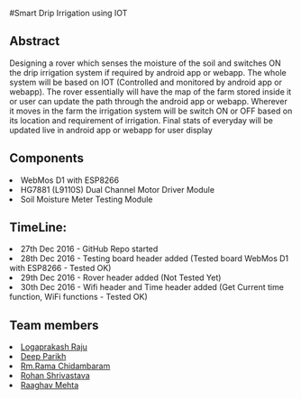 #Smart Drip Irrigation using IOT 

<h2>Abstract</h2>
   <p>Designing a rover which senses the moisture of the soil and switches ON the drip irrigation system if required by android app or webapp. The whole system will be based on IOT (Controlled and monitored by android app or webapp). The rover essentially will have the map of the farm stored inside it or user can update the path through the android app or webapp. Wherever it moves in the farm the irrigation system will be switch ON or OFF based on its location and requirement of irrigation. Final stats of everyday will be updated live in android app or webapp for user display</p>
   
<h2>Components</h2>
  <li>WebMos D1 with ESP8266
  <li>HG7881 (L9110S) Dual Channel Motor Driver Module
  <li>Soil Moisture Meter Testing Module

<h2>TimeLine:</h2>
  <li> 27th Dec 2016 - GitHub Repo started 
  <li> 28th Dec 2016 - Testing board header added (Tested board WebMos D1 with ESP8266 - Tested OK)
  <li> 29th Dec 2016 - Rover header added (Not Tested Yet)
  <li> 30th Dec 2016 - Wifi header and Time header added (Get Current time function, WiFi functions - Tested OK)
  
<h2>Team members</h2>
<li><a href="https://github.com/logaprakash" target="_blank">Logaprakash Raju</a>
<li><a href="#" target="_blank">Deep Parikh</a>
<li><a href="#" target="_blank">Rm.Rama Chidambaram</a>
<li><a href="#" target="_blank">Rohan Shrivastava</a>
<li><a href="https://github.com/raaghavmehta" target="_blank">Raaghav Mehta</a>
